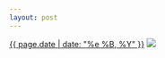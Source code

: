```yaml
---
layout: post
---
```


<p>
  <time><a href="/444">{{ page.date | date: "%e %B, %Y" }}</a></time>
  <a href="/444"><img src="{{ site.assets_url }}/444-640.jpg" srcset="{{ site.assets_url }}/444-1280.jpg 1280w, {{ site.assets_url }}/444-960.jpg 960w, {{ site.assets_url }}/444-640.jpg 640w, {{ site.assets_url }}/444-320.jpg 320w" sizes="(min-width: 700px) 50vw, calc(100vw - 2rem)" /></a>
</p>
